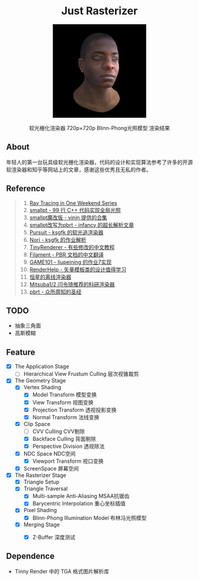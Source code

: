 
<h1 align="center">Just Rasterizer</h1>
<p align="center"><img src="Output/output.jpg" alt="Logo" WIDTH="50%"></p>
<p align="center">软光栅化渲染器 720p×720p Blinn-Phong光照模型 渲染结果</p>

## About

年轻人的第一台玩具级软光栅化渲染器，代码的设计和实现算法参考了许多的开源软渲染器和知乎等网站上的文章，感谢这些优秀且无私的作者。

## Reference

> 1. [Ray Tracing in One Weekend Series](https://raytracing.github.io/)
> 2. [smallpt - 99 行 C++ 代码实现全局光照](http://www.kevinbeason.com/smallpt/)
> 3. [smallpt魔改版 - vinjn 提供的合集](https://github.com/vinjn/learn-raytracing)
> 4. [smallpt改写为pbrt - infancy 的超长解析文章](https://infancy.github.io/smallpt2pbrt.html)
> 5. [Pursuit - ksgfk 的软光追渲染器](https://github.com/ksgfk/Pursuit)
> 6. [Nori - ksgfk 的作业解析](https://www.zhihu.com/column/c_1407025850030698496)
> 7. [TinyRenderer - 有些修改的中文教程](https://zhuanlan.zhihu.com/p/399056546)
> 8. [Filament - PBR 文档的中文翻译](https://jerkwin.github.io/filamentcn/Filament.md.html)
> 9. [GAME101 - liupeining 的作业7实现](https://github.com/liupeining/Games_101_homework/tree/main/a7)
> 10. [RenderHelp - 矢量模板类的设计值得学习](https://github.com/skywind3000/RenderHelp)
> 11. [恒星的离线渲染器](https://github.com/star-hengxing/cpu_offline_renderer)
> 12. [Mitsuba1/2 闫令琦推荐的科研渲染器](http://www.mitsuba-cornellBoxRenderer.org/)
> 13. [pbrt - 众所周知的圣经](https://www.pbr-book.org/3ed-2018/contents)

## TODO
- 抽象三角面
- 高斯模糊

## Feature
- [x] The Application Stage
  - [ ] Hierarchical View Frustum Culling 层次视锥裁剪
- [x] The Geometry Stage
  - [x] Vertex Shading
    - [x] Model Transform 模型变换
    - [x] View Transform 视图变换
    - [x] Projection Transform 透视投影变换
    - [x] Normal Transform 法线变换
  - [x] Clip Space
    - [ ] CVV Culling CVV剔除
    - [x] Backface Culling 背面剔除
    - [x] Perspective Division 透视除法
  - [x] NDC Space NDC空间
    - [x] Viewport Transform 视口变换
  - [x] ScreenSpace 屏幕空间
- [x] The Rasterizer Stage
  - [x] Triangle Setup
  - [x] Triangle Traversal
    - [x] Multi-sample Anti-Aliasing MSAA抗锯齿
    - [x] Barycentric Interpolation 重心坐标插值
  - [x] Pixel Shading
    - [x] Blinn-Phong Illumination Model 布林冯光照模型
  - [x] Merging Stage
    - [x] Z-Buffer 深度测试
  

## Dependence

- Tinny Render 中的 TGA 格式图片解析库

